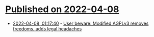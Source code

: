 # [Published on 2022-04-08](index.md)

* [2022-04-08, 01:17:40](https://news.ycombinator.com/item?id=30952256) - [User beware: Modified AGPLv3 removes freedoms, adds legal headaches](https://opensource.org/blog/modified-agplv3-removes-freedoms-adds-legal-headaches)
